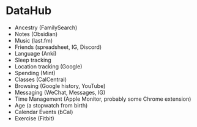 # DataHub
- Ancestry (FamilySearch)
- Notes (Obsidian)
- Music (last.fm)
- Friends (spreadsheet, IG, Discord)
- Language (Anki)
- Sleep tracking
- Location tracking (Google)
- Spending (Mint)
- Classes (CalCentral)
- Browsing (Google history, YouTube)
- Messaging (WeChat, Messages, IG)
- Time Management (Apple Monitor, probably some Chrome extension)
- Age (a stopwatch from birth)
- Calendar Events (bCal)
- Exercise (Fitbit)
